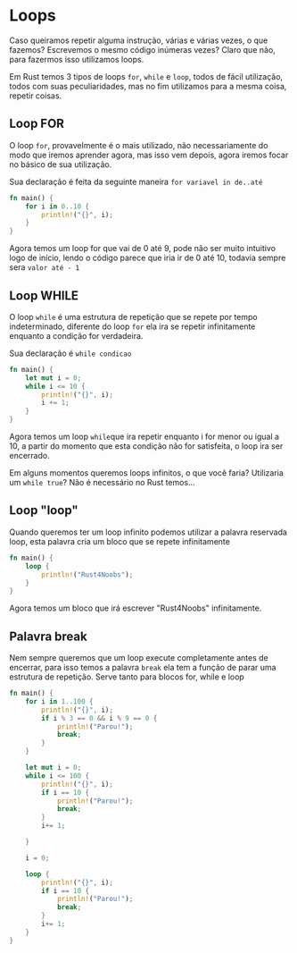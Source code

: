 # Loops

Caso queiramos repetir alguma instrução, várias e várias vezes, o que fazemos? Escrevemos o mesmo código inúmeras vezes? Claro que não, para fazermos isso utilizamos loops.

Em Rust temos 3 tipos de loops `for`, `while` e `loop`, todos de fácil utilização, todos com suas peculiaridades, mas no fim utilizamos para a mesma coisa, repetir coisas. 

## Loop FOR

O loop `for`, provavelmente é o mais utilizado, não necessariamente do modo que iremos aprender agora, mas isso vem depois, agora iremos focar no básico de sua utilização.

Sua declaração é feita da seguinte maneira `for variavel in de..até`

```rust
fn main() {
    for i in 0..10 {
        println!("{}", i);
    }
}
```

Agora temos um loop for que vai de 0 até 9, pode não ser muito intuitivo logo de início, lendo o código parece que iria ir de 0 até 10, todavia sempre sera `valor até - 1`

## Loop WHILE

O loop `while` é uma estrutura de repetição que se repete por tempo indeterminado, diferente do loop `for` ela ira se repetir infinitamente enquanto a condição for verdadeira.

Sua declaração é `while condicao`

```rust
fn main() {
    let mut i = 0;
    while i <= 10 {
        println!("{}", i);
        i += 1;
    }
}
```

Agora temos um loop `while`que ira repetir enquanto i for menor ou igual a 10, a partir do momento que esta condição não for satisfeita, o loop ira ser encerrado. 

Em alguns momentos queremos loops infinitos, o que você faria? Utilizaria um `while true`? Não é necessário no Rust temos...

## Loop "loop"

Quando queremos ter um loop infinito podemos utilizar a palavra reservada loop, esta palavra cria um bloco que se repete infinitamente

```rust
fn main() {
    loop {
        println!("Rust4Noobs");
    }
}
```

Agora temos um bloco que irá escrever "Rust4Noobs" infinitamente.

## Palavra break

Nem sempre queremos que um loop execute completamente antes de encerrar, para isso temos a palavra `break` ela tem a função de parar uma estrutura de repetição. Serve tanto para blocos for, while e loop

```rust
fn main() {
    for i in 1..100 {
        println!("{}", i);
        if i % 3 == 0 && i % 9 == 0 {
            println!("Parou!");
            break;
        }
    }

    let mut i = 0;
    while i <= 100 {
        println!("{}", i);
        if i == 10 {
            println!("Parou!");
            break;
        }
        i+= 1;

    }

    i = 0;

    loop {
        println!("{}", i);
        if i == 10 {
            println!("Parou!");
            break;
        }
        i+= 1;
    }
}
```

